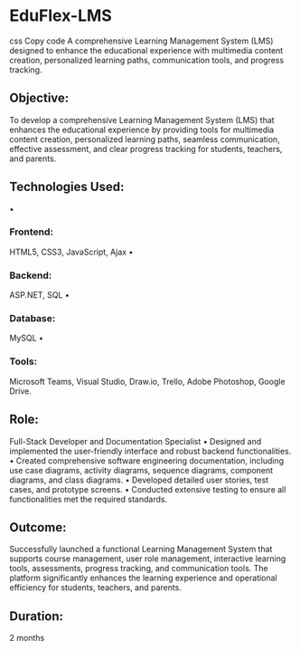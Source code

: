 # EduFlex-LMS
css Copy code A comprehensive Learning Management System (LMS) designed to enhance the educational experience with multimedia content creation, personalized learning paths, communication tools, and progress tracking.

<h2>Objective:</h2>  To develop a comprehensive Learning Management System (LMS) that enhances the educational experience by providing tools for multimedia content creation, personalized learning paths, seamless communication, effective assessment, and clear progress tracking for students, teachers, and parents.

<h2>Technologies Used:</h2>
•	<h3>Frontend:</h3> HTML5, CSS3, JavaScript, Ajax
•	<h3>Backend:</h3> ASP.NET, SQL
•	<h3>Database:</h3> MySQL
•	<h3>Tools:</h3> Microsoft Teams, Visual Studio, Draw.io, Trello, Adobe Photoshop, Google Drive.

<h2>Role:</h2> Full-Stack Developer and Documentation Specialist
•	Designed and implemented the user-friendly interface and robust backend functionalities.
•	Created comprehensive software engineering documentation, including use case diagrams, activity diagrams, sequence diagrams, component diagrams, and class diagrams.
•	Developed detailed user stories, test cases, and prototype screens.
•	Conducted extensive testing to ensure all functionalities met the required standards.

<h2>Outcome:</h2> Successfully launched a functional Learning Management System that supports course management, user role management, interactive learning tools, assessments, progress tracking, and communication tools. The platform significantly enhances the learning experience and operational efficiency for students, teachers, and parents.

<h2>Duration:</h2> 2 months
